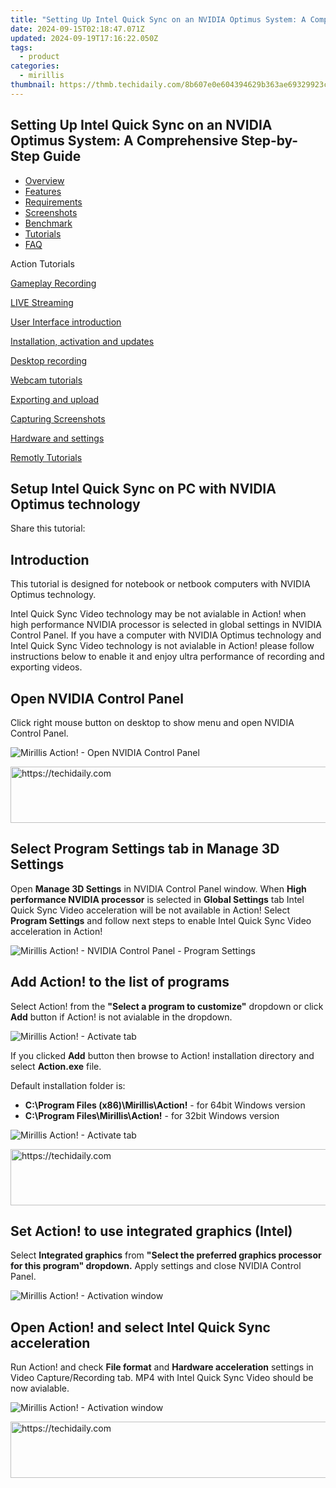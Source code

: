 ```yaml
---
title: "Setting Up Intel Quick Sync on an NVIDIA Optimus System: A Comprehensive Step-by-Step Guide"
date: 2024-09-15T02:18:47.071Z
updated: 2024-09-19T17:16:22.050Z
tags:
  - product
categories:
  - mirillis
thumbnail: https://thmb.techidaily.com/8b607e0e604394629b363ae69329923c5b752c9a4c4af741aef58011df0d7554.jpg
---
```


## Setting Up Intel Quick Sync on an NVIDIA Optimus System: A Comprehensive Step-by-Step Guide

* [Overview](https://tools.techidaily.com/mirillis/products/)
* [Features](https://tools.techidaily.com/mirillis/products/)
* [Requirements](https://tools.techidaily.com/mirillis/products/)
* [Screenshots](https://tools.techidaily.com/mirillis/products/)
* [Benchmark](https://tools.techidaily.com/mirillis/products/)
* [Tutorials](https://tools.techidaily.com/mirillis/products/)
* [FAQ](https://tools.techidaily.com/mirillis/products/)

Action Tutorials

[Gameplay Recording](https://tools.techidaily.com/mirillis/products/) 

[LIVE Streaming](https://tools.techidaily.com/mirillis/products/) 

[User Interface introduction](https://tools.techidaily.com/mirillis/products/) 

[Installation, activation and updates](https://tools.techidaily.com/mirillis/products/) 

[Desktop recording](https://tools.techidaily.com/mirillis/products/) 

[Webcam tutorials](https://tools.techidaily.com/mirillis/products/) 

[Exporting and upload](https://tools.techidaily.com/mirillis/products/) 

[Capturing Screenshots](https://tools.techidaily.com/mirillis/products/) 

[Hardware and settings](https://tools.techidaily.com/mirillis/products/) 

[Remotly Tutorials](https://remotly.com/tutorials/getting-started-with-remotly-for-windows-pc) 

## Setup Intel Quick Sync on PC with NVIDIA Optimus technology

  
 Share this tutorial:

##  Introduction 

 This tutorial is designed for notebook or netbook computers with NVIDIA Optimus technology. 

 Intel Quick Sync Video technology may be not avialable in Action! when high performance NVIDIA processor is selected in global settings in NVIDIA Control Panel. If you have a computer with NVIDIA Optimus technology and Intel Quick Sync Video technology is not avialable in Action! please follow instructions below to enable it and enjoy ultra performance of recording and exporting videos.

##  Open NVIDIA Control Panel 

 Click right mouse button on desktop to show menu and open NVIDIA Control Panel. 

![Mirillis Action! - Open NVIDIA Control Panel](https://mirillis.com/res/old/gfx/tutorials/hardware_settings/mirillis_action_nvidia_optimus_enter_control_panel.jpg "Open NVIDIA Control Panel") 

<!-- affiliate ads begin -->
<a href="https://aligracehair.sjv.io/c/5597632/1902278/19272" target="_top" id="1902278">
  <img src="//a.impactradius-go.com/display-ad/19272-1902278" border="0" alt="https://techidaily.com" width="728" height="90"/>
</a>
<img height="0" width="0" src="https://aligracehair.sjv.io/i/5597632/1902278/19272" style="position:absolute;visibility:hidden;" border="0" />
<!-- affiliate ads end -->

##  Select Program Settings tab in Manage 3D Settings 

 Open **Manage 3D Settings** in NVIDIA Control Panel window. When **High performance NVIDIA processor** is selected in **Global Settings** tab Intel Quick Sync Video acceleration will be not available in Action! Select **Program Settings** and follow next steps to enable Intel Quick Sync Video acceleration in Action!

![Mirillis Action! - NVIDIA Control Panel - Program Settings](https://mirillis.com/res/old/gfx/tutorials/hardware_settings/mirillis_action_nvidia_optimus_setup.jpg "NVIDIA Control Panel - Program Settings") 

##  Add Action! to the list of programs

 Select Action! from the **"Select a program to customize"** dropdown or click **Add** button if Action! is not avialable in the dropdown. 

![Mirillis Action! - Activate tab](https://mirillis.com/res/old/gfx/tutorials/hardware_settings/mirillis_action_nvidia_optimus_setup_add_action.jpg "Select activate tab") 

 If you clicked **Add** button then browse to Action! installation directory and select **Action.exe** file.  
  
 Default installation folder is:

* **C:\\Program Files (x86)\\Mirillis\\Action!** \- for 64bit Windows version
* **C:\\Program Files\\Mirillis\\Action!** \- for 32bit Windows version

![Mirillis Action! - Activate tab](https://mirillis.com/res/old/gfx/tutorials/hardware_settings/mirillis_action_nvidia_optimus_setup_select_action.jpg "Select activate tab") 

<!-- affiliate ads begin -->
<a href="https://unicoeye.pxf.io/c/5597632/2134241/18498" target="_top" id="2134241">
  <img src="//a.impactradius-go.com/display-ad/18498-2134241" border="0" alt="https://techidaily.com" width="728" height="90"/>
</a>
<img height="0" width="0" src="https://unicoeye.pxf.io/i/5597632/2134241/18498" style="position:absolute;visibility:hidden;" border="0" />
<!-- affiliate ads end -->

## Set Action! to use integrated graphics (Intel) 

 Select **Integrated graphics** from **"Select the preferred graphics processor for this program" dropdown.** Apply settings and close NVIDIA Control Panel.

![Mirillis Action! - Activation window](https://mirillis.com/res/old/gfx/tutorials/hardware_settings/mirillis_action_nvidia_optimus_setup_integrated_graphics.jpg "Activation window with all fields filled in") 

## Open Action! and select Intel Quick Sync acceleration 

 Run Action! and check **File format** and **Hardware acceleration** settings in Video Capture/Recording tab. MP4 with Intel Quick Sync Video should be now avialable. 

![Mirillis Action! - Activation window](https://mirillis.com/res/old/gfx/tutorials/hardware_settings/mirillis_action_file_format_settings_intel_quick_sync.jpg "Activation window with all fields filled in")

<!-- affiliate ads begin -->
<a href="https://appsumo.8odi.net/c/5597632/2144283/7443" target="_top" id="2144283">
  <img src="//a.impactradius-go.com/display-ad/7443-2144283" border="0" alt="https://techidaily.com" width="600" height="90"/>
</a>
<img height="0" width="0" src="https://appsumo.8odi.net/i/5597632/2144283/7443" style="position:absolute;visibility:hidden;" border="0" />
<!-- affiliate ads end -->

<ins class="adsbygoogle"
     style="display:block"
     data-ad-format="autorelaxed"
     data-ad-client="ca-pub-7571918770474297"
     data-ad-slot="1223367746"></ins>

<ins class="adsbygoogle"
     style="display:block"
     data-ad-client="ca-pub-7571918770474297"
     data-ad-slot="8358498916"
     data-ad-format="auto"
     data-full-width-responsive="true"></ins>
